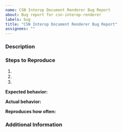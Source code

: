 ```yaml
---
name: CSN Interop Document Renderer Bug Report
about: Bug report for csn-interop-renderer
labels: bug
title: "CSN Interop Document Renderer Bug Report"
assignees: ""
---
```


### Description

<!-- Description of the issue -->

### Steps to Reproduce

1. <!-- First Step -->
2. <!-- Second Step -->
3. <!-- and so on… -->

**Expected behavior:**

<!-- What you expect to happen -->

**Actual behavior:**

<!-- What actually happens -->

**Reproduces how often:**

<!-- What percentage of the time does it reproduce? -->

### Additional Information

<!-- Any additional information, configuration or data that might be necessary to reproduce the issue. -->
